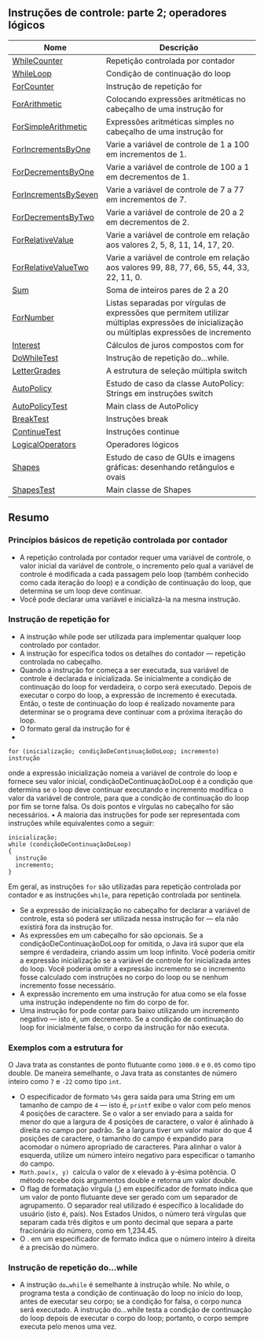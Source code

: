 ## Instruções de controle: parte 2; operadores lógicos

| Nome | Descrição |
| ------ | ------ |
|[WhileCounter](https://github.com/wmaidson/GrowthBook/blob/master/Java/Java-8/5-control-instructions-part-2-logical-operators/charapter-05/src/WhileCounter.java)| Repetição controlada por contador |
|[WhileLoop](https://github.com/wmaidson/GrowthBook/blob/master/Java/Java-8/5-control-instructions-part-2-logical-operators/charapter-05/src/WhileLoop.java)| Condição de continuação do loop |
|[ForCounter](https://github.com/wmaidson/GrowthBook/blob/master/Java/Java-8/5-control-instructions-part-2-logical-operators/charapter-05/src/ForCounter.java)| Instrução de repetição for |
|[ForArithmetic](https://github.com/wmaidson/GrowthBook/blob/master/Java/Java-8/5-control-instructions-part-2-logical-operators/charapter-05/src/ForArithmetic.java)| Colocando expressões aritméticas no cabeçalho de uma instrução for |
|[ForSimpleArithmetic](https://github.com/wmaidson/GrowthBook/blob/master/Java/Java-8/5-control-instructions-part-2-logical-operators/charapter-05/src/ForSimpleArithmetic.java)| Expressões aritméticas simples no cabeçalho de uma instrução for |
|[ForIncrementsByOne](https://github.com/wmaidson/GrowthBook/blob/master/Java/Java-8/5-control-instructions-part-2-logical-operators/charapter-05/src/ForIncrementsByOne.java)| Varie a variável de controle de 1 a 100 em incrementos de 1. |
|[ForDecrementsByOne](https://github.com/wmaidson/GrowthBook/blob/master/Java/Java-8/5-control-instructions-part-2-logical-operators/charapter-05/src/ForDecrementsByOne.java)| Varie a variável de controle de 100 a 1 em decrementos de 1. |
|[ForIncrementsBySeven](https://github.com/wmaidson/GrowthBook/blob/master/Java/Java-8/5-control-instructions-part-2-logical-operators/charapter-05/src/ForIncrementsBySeven.java)| Varie a variável de controle de 7 a 77 em incrementos de 7. |
|[ForDecrementsByTwo](https://github.com/wmaidson/GrowthBook/blob/master/Java/Java-8/5-control-instructions-part-2-logical-operators/charapter-05/src/ForDecrementsByTwo.java)| Varie a variável de controle de 20 a 2 em decrementos de 2. |
|[ForRelativeValue](https://github.com/wmaidson/GrowthBook/blob/master/Java/Java-8/5-control-instructions-part-2-logical-operators/charapter-05/src/ForRelativeValue.java)| Varie a variável de controle em relação aos valores 2, 5, 8, 11, 14, 17, 20. |
|[ForRelativeValueTwo](https://github.com/wmaidson/GrowthBook/blob/master/Java/Java-8/5-control-instructions-part-2-logical-operators/charapter-05/src/ForRelativeValueTwo.java)| Varie a variável de controle em relação aos valores 99, 88, 77, 66, 55, 44, 33, 22, 11, 0. |
|[Sum](https://github.com/wmaidson/GrowthBook/blob/master/Java/Java-8/5-control-instructions-part-2-logical-operators/charapter-05/src/Sum.java)| Soma de inteiros pares de 2 a 20 |
|[ForNumber](https://github.com/wmaidson/GrowthBook/blob/master/Java/Java-8/5-control-instructions-part-2-logical-operators/charapter-05/src/ForNumber.java)| Listas separadas por vírgulas de expressões que permitem utilizar múltiplas expressões de inicialização ou múltiplas expressões de incremento |
|[Interest](https://github.com/wmaidson/GrowthBook/blob/master/Java/Java-8/5-control-instructions-part-2-logical-operators/charapter-05/src/Interest.java)| Cálculos de juros compostos com for |
|[DoWhileTest](https://github.com/wmaidson/GrowthBook/blob/master/Java/Java-8/5-control-instructions-part-2-logical-operators/charapter-05/src/DoWhileTest.java)| Instrução de repetição do...while. |
|[LetterGrades](https://github.com/wmaidson/GrowthBook/blob/master/Java/Java-8/5-control-instructions-part-2-logical-operators/charapter-05/src/LetterGrades.java)| A estrutura de seleção múltipla switch |
|[AutoPolicy](https://github.com/wmaidson/GrowthBook/blob/master/Java/Java-8/5-control-instructions-part-2-logical-operators/charapter-05/src/AutoPolicy.java)| Estudo de caso da classe AutoPolicy: Strings em instruções switch |
|[AutoPolicyTest](https://github.com/wmaidson/GrowthBook/blob/master/Java/Java-8/5-control-instructions-part-2-logical-operators/charapter-05/src/AutoPolicyTest.java)| Main class de AutoPolicy  |
|[BreakTest](https://github.com/wmaidson/GrowthBook/blob/master/Java/Java-8/5-control-instructions-part-2-logical-operators/charapter-05/src/BreakTest.java)| Instruções break |
|[ContinueTest](https://github.com/wmaidson/GrowthBook/blob/master/Java/Java-8/5-control-instructions-part-2-logical-operators/charapter-05/src/ContinueTest.java)| Instruções continue |
|[LogicalOperators](https://github.com/wmaidson/GrowthBook/blob/master/Java/Java-8/5-control-instructions-part-2-logical-operators/charapter-05/src/LogicalOperators.java)| Operadores lógicos |
|[Shapes](https://github.com/wmaidson/GrowthBook/blob/master/Java/Java-8/5-control-instructions-part-2-logical-operators/charapter-05/src/Shapes.java)| Estudo de caso de GUIs e imagens gráficas: desenhando retângulos e ovais |
|[ShapesTest](https://github.com/wmaidson/GrowthBook/blob/master/Java/Java-8/5-control-instructions-part-2-logical-operators/charapter-05/src/ShapesTest.java)| Main classe de Shapes |

## Resumo


### Princípios básicos de repetição controlada por contador
- A repetição controlada por contador requer uma variável de controle, o valor inicial da variável de controle, o incremento pelo qual a variável
de controle é modificada a cada passagem pelo loop (também conhecido como cada iteração do loop) e a condição de continuação do loop, que
determina se um loop deve continuar.
- Você pode declarar uma variável e inicializá-la na mesma instrução.

### Instrução de repetição for

- A instrução while pode ser utilizada para implementar qualquer loop controlado por contador.
- A instrução for especifica todos os detalhes do contador — repetição controlada no cabeçalho.
- Quando a instrução for começa a ser executada, sua variável de controle é declarada e inicializada. Se inicialmente a condição de continuação
do loop for verdadeira, o corpo será executado. Depois de executar o corpo do loop, a expressão de incremento é executada. Então, o teste de
continuação do loop é realizado novamente para determinar se o programa deve continuar com a próxima iteração do loop.
- O formato geral da instrução for é
- 
```
for (inicialização; condiçãoDeContinuaçãoDoLoop; incremento)
instrução
```

onde a expressão inicialização nomeia a variável de controle do loop e fornece seu valor inicial, condiçãoDeContinuaçãoDoLoop é a condição
que determina se o loop deve continuar executando e incremento modifica o valor da variável de controle, para que a condição de continuação
do loop por fim se torne falsa. Os dois pontos e vírgulas no cabeçalho for são necessários.
• A maioria das instruções for pode ser representada com instruções while equivalentes como a seguir:

```
inicialização;
while (condiçãoDeContinuaçãoDoLoop)
{
  instrução
  incremento;
}
```

Em geral, as instruções `for` são utilizadas para repetição controlada por contador e as instruções `while`, para repetição controlada por sentinela.
- Se a expressão de inicialização no cabeçalho for declarar a variável de controle, esta só poderá ser utilizada nessa instrução for — ela não
existirá fora da instrução for.
- As expressões em um cabeçalho for são opcionais. Se a condiçãoDeContinuaçãoDoLoop for omitida, o Java irá supor que ela sempre é verdadeira,
criando assim um loop infinito. Você poderia omitir a expressão inicialização se a variável de controle for inicializada antes do loop.
Você poderia omitir a expressão incremento se o incremento fosse calculado com instruções no corpo do loop ou se nenhum incremento fosse
necessário.
- A expressão incremento em uma instrução for atua como se ela fosse uma instrução independente no fim do corpo de for.
- Uma instrução for pode contar para baixo utilizando um incremento negativo — isto é, um decremento. Se a condição de continuação do loop
for inicialmente false, o corpo da instrução for não executa.

### Exemplos com a estrutura for

O Java trata as constantes de ponto flutuante como `1000.0` e `0.05` como tipo double. De maneira semelhante, o Java trata as constantes de
número inteiro como `7` e `-22` como tipo `int`.
- O especificador de formato `%4s` gera saída para uma String em um tamanho de campo de `4` — isto é, `printf` exibe o valor com pelo menos
4 posições de caractere. Se o valor a ser enviado para a saída for menor do que a largura de 4 posições de caractere, o valor é alinhado à direita
no campo por padrão. Se a largura tiver um valor maior do que 4 posições de caractere, o tamanho do campo é expandido para acomodar o
número apropriado de caracteres. Para alinhar o valor à esquerda, utilize um número inteiro negativo para especificar o tamanho do campo.
- `Math.pow(x, y) `calcula o valor de x elevado à y-ésima potência. O método recebe dois argumentos double e retorna um valor double.
- O flag de formatação vírgula (,) em especificador de formato indica que um valor de ponto flutuante deve ser gerado com um separador de
agrupamento. O separador real utilizado é específico à localidade do usuário (isto é, país). Nos Estados Unidos, o número terá vírgulas que
separam cada três dígitos e um ponto decimal que separa a parte fracionária do número, como em 1,234.45.
- O . em um especificador de formato indica que o número inteiro à direita é a precisão do número.

### Instrução de repetição do…while

- A instrução `do…while` é semelhante à instrução while. No while, o programa testa a condição de continuação do loop no início do loop,
antes de executar seu corpo; se a condição for falsa, o corpo nunca será executado. A instrução do…while testa a condição de continuação do
loop depois de executar o corpo do loop; portanto, o corpo sempre executa pelo menos uma vez.
